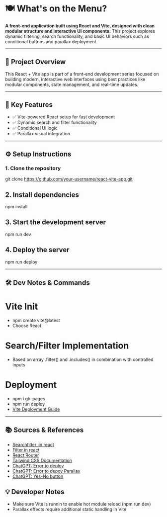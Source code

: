 # 🍽️ What's on the Menu?

**A front-end application built using React and Vite, designed with clean modular structure and interactive UI components.**
This project explores dynamic filtering, search functionality, and basic UI behaviors such as conditional buttons and parallax deployment.

---

## 📌 Project Overview

This React + Vite app is part of a front-end development series focused on building modern, interactive web interfaces using best practices like modular components, state management, and real-time updates.

---

## 🔑 Key Features

- ✅ Vite-powered React setup for fast development
- ✅ Dynamic search and filter functionality
- ✅ Conditional UI logic
- ✅ Parallax visual integration

---

## ⚙️ Setup Instructions

### 1. Clone the repository

git clone https://github.com/your-username/react-vite-app.git

## 2. Install dependencies

npm install

## 3. Start the development server

npm run dev

## 4. Deploy the server

npm run deploy

---

## 🛠️ Dev Notes & Commands

# Vite Init

- npm create vite@latest
- Choose React

# Search/Filter Implementation

- Based on array .filter() and .includes() in combination with controlled inputs

# Deployment

- npm i gh-pages
- npm run deploy
- [Vite Deployment Guide](https://vite.dev/guide/static-deploy.html)

---

## 📚 Sources & References

- [Searchfilter iin react](https://canvas.ehb.be/courses/40436/pages/exercise-03-search-filter?module_item_id=780712)
- [Filter in react](https://retool.com/blog/filtering-data-in-react-filter-map-and-for-loops#filtering-in-react)
- [React Router](https://reactrouter.com/en/main)
- [Tailwind CSS Documentation](https://tailwindcss.com/docs/installation)
- [ChatGPT: Error to deploy](https://vite.dev/guide/static-deploy)
- [ChatGPT: Error to depoy Parallax](https://www.youtube.com/watch?v=fuGu-Ponjf8&ab_channel=ToThePointCode)
- [ChatGPT: Yes-No button](https://chatgpt.com/share/682f7b92-0d04-8005-bfbb-cfc19604e462)

## 💡 Developer Notes

- Make sure Vite is runnin to enable hot module reload (npm run dev)
- Parallax effects require additional static handling in Vite
